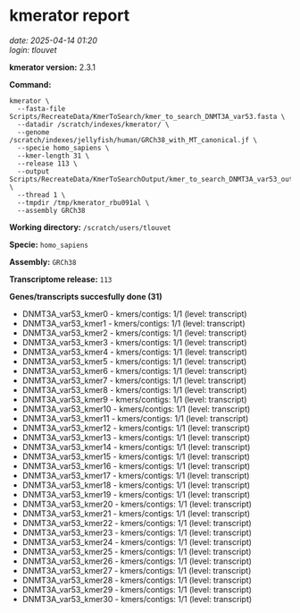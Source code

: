 # kmerator report
*date: 2025-04-14 01:20*  
*login: tlouvet*

**kmerator version:** 2.3.1

**Command:**

```
kmerator \
  --fasta-file Scripts/RecreateData/KmerToSearch/kmer_to_search_DNMT3A_var53.fasta \
  --datadir /scratch/indexes/kmerator/ \
  --genome /scratch/indexes/jellyfish/human/GRCh38_with_MT_canonical.jf \
  --specie homo_sapiens \
  --kmer-length 31 \
  --release 113 \
  --output Scripts/RecreateData/KmerToSearchOutput/kmer_to_search_DNMT3A_var53_output \
  --thread 1 \
  --tmpdir /tmp/kmerator_rbu091al \
  --assembly GRCh38
```

**Working directory:** `/scratch/users/tlouvet`

**Specie:** `homo_sapiens`

**Assembly:** `GRCh38`

**Transcriptome release:** `113`

**Genes/transcripts succesfully done (31)**

- DNMT3A_var53_kmer0 - kmers/contigs: 1/1 (level: transcript)
- DNMT3A_var53_kmer1 - kmers/contigs: 1/1 (level: transcript)
- DNMT3A_var53_kmer2 - kmers/contigs: 1/1 (level: transcript)
- DNMT3A_var53_kmer3 - kmers/contigs: 1/1 (level: transcript)
- DNMT3A_var53_kmer4 - kmers/contigs: 1/1 (level: transcript)
- DNMT3A_var53_kmer5 - kmers/contigs: 1/1 (level: transcript)
- DNMT3A_var53_kmer6 - kmers/contigs: 1/1 (level: transcript)
- DNMT3A_var53_kmer7 - kmers/contigs: 1/1 (level: transcript)
- DNMT3A_var53_kmer8 - kmers/contigs: 1/1 (level: transcript)
- DNMT3A_var53_kmer9 - kmers/contigs: 1/1 (level: transcript)
- DNMT3A_var53_kmer10 - kmers/contigs: 1/1 (level: transcript)
- DNMT3A_var53_kmer11 - kmers/contigs: 1/1 (level: transcript)
- DNMT3A_var53_kmer12 - kmers/contigs: 1/1 (level: transcript)
- DNMT3A_var53_kmer13 - kmers/contigs: 1/1 (level: transcript)
- DNMT3A_var53_kmer14 - kmers/contigs: 1/1 (level: transcript)
- DNMT3A_var53_kmer15 - kmers/contigs: 1/1 (level: transcript)
- DNMT3A_var53_kmer16 - kmers/contigs: 1/1 (level: transcript)
- DNMT3A_var53_kmer17 - kmers/contigs: 1/1 (level: transcript)
- DNMT3A_var53_kmer18 - kmers/contigs: 1/1 (level: transcript)
- DNMT3A_var53_kmer19 - kmers/contigs: 1/1 (level: transcript)
- DNMT3A_var53_kmer20 - kmers/contigs: 1/1 (level: transcript)
- DNMT3A_var53_kmer21 - kmers/contigs: 1/1 (level: transcript)
- DNMT3A_var53_kmer22 - kmers/contigs: 1/1 (level: transcript)
- DNMT3A_var53_kmer23 - kmers/contigs: 1/1 (level: transcript)
- DNMT3A_var53_kmer24 - kmers/contigs: 1/1 (level: transcript)
- DNMT3A_var53_kmer25 - kmers/contigs: 1/1 (level: transcript)
- DNMT3A_var53_kmer26 - kmers/contigs: 1/1 (level: transcript)
- DNMT3A_var53_kmer27 - kmers/contigs: 1/1 (level: transcript)
- DNMT3A_var53_kmer28 - kmers/contigs: 1/1 (level: transcript)
- DNMT3A_var53_kmer29 - kmers/contigs: 1/1 (level: transcript)
- DNMT3A_var53_kmer30 - kmers/contigs: 1/1 (level: transcript)
